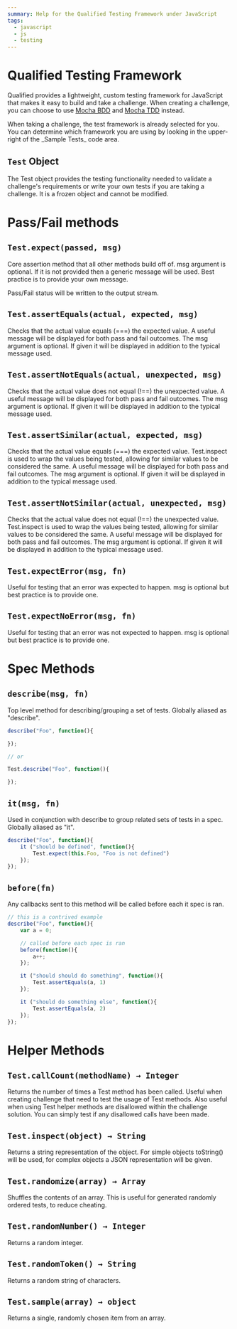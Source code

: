 ```yaml
---
summary: Help for the Qualified Testing Framework under JavaScript
tags:
  - javascript
  - js
  - testing
---
```


# Qualified Testing Framework

Qualified provides a lightweight, custom testing framework for JavaScript that makes it easy to build and take a challenge.  When creating a challenge, you can choose to use [Mocha BDD](/kb/languages/javascript/mocha_bdd) and [Mocha TDD](/kb/languages/javascript/mocha_tdd) instead.

<div class="note-box">
When taking a challenge, the test framework is already selected for you.  You can determine which framework you are using by looking in the upper-right of the _Sample Tests_ code area.
</div>

## `Test` Object

The Test object provides the testing functionality needed to validate a challenge's requirements or write your own tests if you are taking a challenge. It is a frozen object and cannot be modified.

# Pass/Fail methods

## `Test.expect(passed, msg)`

Core assertion method that all other methods build off of. msg argument is optional. If it is not provided then a generic message will be used. Best practice is to provide your own message.

Pass/Fail status will be written to the output stream.

## `Test.assertEquals(actual, expected, msg)`

Checks that the actual value equals (===) the expected value. A useful message will be displayed for both pass and fail outcomes. The msg argument is optional. If given it will be displayed in addition to the typical message used.

## `Test.assertNotEquals(actual, unexpected, msg)`

Checks that the actual value does not equal (!==) the unexpected value. A useful message will be displayed for both pass and fail outcomes. The msg argument is optional. If given it will be displayed in addition to the typical message used.

## `Test.assertSimilar(actual, expected, msg)`

Checks that the actual value equals (===) the expected value. Test.inspect is used to wrap the values being tested, allowing for similar values to be considered the same. A useful message will be displayed for both pass and fail outcomes. The msg argument is optional. If given it will be displayed in addition to the typical message used.

## `Test.assertNotSimilar(actual, unexpected, msg)`

Checks that the actual value does not equal (!==) the unexpected value. Test.inspect is used to wrap the values being tested, allowing for similar values to be considered the same. A useful message will be displayed for both pass and fail outcomes. The msg argument is optional. If given it will be displayed in addition to the typical message used.

## `Test.expectError(msg, fn)`

Useful for testing that an error was expected to happen. msg is optional but best practice is to provide one.

## `Test.expectNoError(msg, fn)`

Useful for testing that an error was not expected to happen. msg is optional but best practice is to provide one.

# Spec Methods

## `describe(msg, fn)`

Top level method for describing/grouping a set of tests. Globally aliased as "describe".

```js
describe("Foo", function(){

});

// or

Test.describe("Foo", function(){

});
```

## `it(msg, fn)`

Used in conjunction with describe to group related sets of tests in a spec. Globally aliased as "it".

```js
describe("Foo", function(){
    it ("should be defined", function(){
        Test.expect(this.Foo, "Foo is not defined")
    });
});
```

## `before(fn)`

Any callbacks sent to this method will be called before each it spec is ran.

```js
// this is a contrived example
describe("Foo", function(){
    var a = 0;

    // called before each spec is ran
    before(function(){
        a++;
    });

    it ("should should do something", function(){
        Test.assertEquals(a, 1)
    });

    it ("should do something else", function(){
        Test.assertEquals(a, 2)
    });
});
```

# Helper Methods

## `Test.callCount(methodName) → Integer`

Returns the number of times a Test method has been called. Useful when creating challenge that need to test the usage of Test methods. Also useful when using Test helper methods are disallowed within the challenge solution. You can simply test if any disallowed calls have been made.

## `Test.inspect(object) → String`

Returns a string representation of the object. For simple objects toString() will be used, for complex objects a JSON representation will be given.

## `Test.randomize(array) → Array`

Shuffles the contents of an array.  This is useful for generated randomly ordered tests, to reduce cheating.

## `Test.randomNumber() → Integer`

Returns a random integer.

## `Test.randomToken() → String`

Returns a random string of characters.

## `Test.sample(array) → object`

Returns a single, randomly chosen item from an array.
